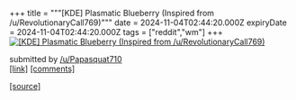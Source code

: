 +++
title = """[KDE] Plasmatic Blueberry (Inspired from /u/RevolutionaryCall769)"""
date = 2024-11-04T02:44:20.000Z
expiryDate = 2024-11-04T02:44:20.000Z
tags = ["reddit","wm"]
+++
[![[KDE] Plasmatic Blueberry (Inspired from /u/RevolutionaryCall769)](https://a.thumbs.redditmedia.com/DDZvLdqxSdsYZHWJs8In6Bkc1tf_o6OxQeO-82DglL0.jpg "[KDE] Plasmatic Blueberry (Inspired from /u/RevolutionaryCall769)")](https://www.reddit.com/r/unixporn/comments/1gj4cw4/kde_plasmatic_blueberry_inspired_from/)

submitted by [/u/Papasquat710](https://www.reddit.com/user/Papasquat710)  
[\[link\]](https://www.reddit.com/gallery/1gj4cw4) [\[comments\]](https://www.reddit.com/r/unixporn/comments/1gj4cw4/kde_plasmatic_blueberry_inspired_from/)

[[source]](https://www.reddit.com/r/unixporn/comments/1gj4cw4/kde_plasmatic_blueberry_inspired_from/)
